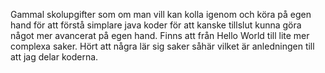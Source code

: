Gammal skolupgifter som om man vill kan kolla igenom och köra på egen hand för att förstå simplare java koder för att kanske tillslut kunna göra något mer avancerat på egen hand. Finns att från Hello World till lite mer complexa saker. Hört att några lär sig saker såhär vilket är anledningen till att jag delar koderna.
